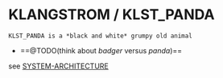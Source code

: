 # KLANGSTROM / KLST_PANDA

    KLST_PANDA is a *black and white* grumpy old animal 

- ==@TODO(think about *badger* versus *panda*)==

see [SYSTEM-ARCHITECTURE](SYSTEM-ARCHITECTURE.png)
